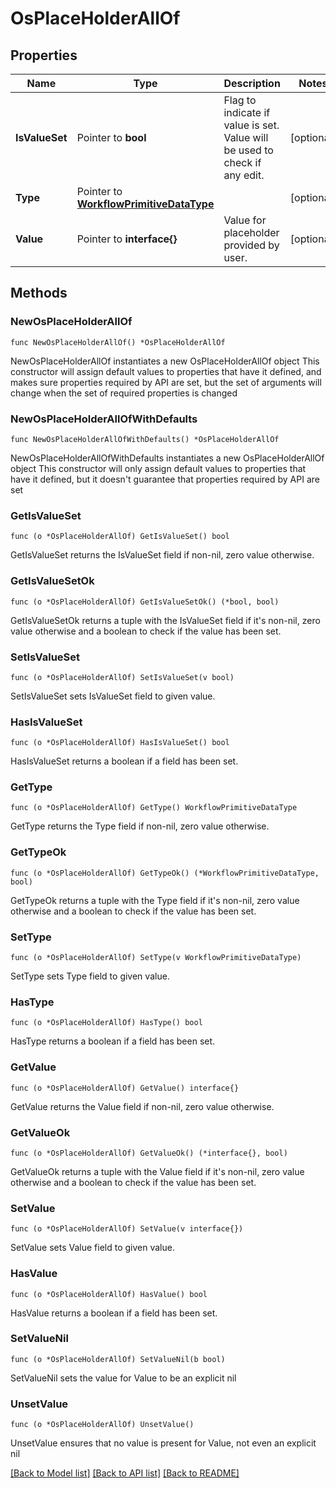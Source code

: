 # OsPlaceHolderAllOf

## Properties

Name | Type | Description | Notes
------------ | ------------- | ------------- | -------------
**IsValueSet** | Pointer to **bool** | Flag to indicate if value is set. Value will be used to check if any edit. | [optional] 
**Type** | Pointer to [**WorkflowPrimitiveDataType**](workflow.PrimitiveDataType.md) |  | [optional] 
**Value** | Pointer to **interface{}** | Value for placeholder provided by user. | [optional] 

## Methods

### NewOsPlaceHolderAllOf

`func NewOsPlaceHolderAllOf() *OsPlaceHolderAllOf`

NewOsPlaceHolderAllOf instantiates a new OsPlaceHolderAllOf object
This constructor will assign default values to properties that have it defined,
and makes sure properties required by API are set, but the set of arguments
will change when the set of required properties is changed

### NewOsPlaceHolderAllOfWithDefaults

`func NewOsPlaceHolderAllOfWithDefaults() *OsPlaceHolderAllOf`

NewOsPlaceHolderAllOfWithDefaults instantiates a new OsPlaceHolderAllOf object
This constructor will only assign default values to properties that have it defined,
but it doesn't guarantee that properties required by API are set

### GetIsValueSet

`func (o *OsPlaceHolderAllOf) GetIsValueSet() bool`

GetIsValueSet returns the IsValueSet field if non-nil, zero value otherwise.

### GetIsValueSetOk

`func (o *OsPlaceHolderAllOf) GetIsValueSetOk() (*bool, bool)`

GetIsValueSetOk returns a tuple with the IsValueSet field if it's non-nil, zero value otherwise
and a boolean to check if the value has been set.

### SetIsValueSet

`func (o *OsPlaceHolderAllOf) SetIsValueSet(v bool)`

SetIsValueSet sets IsValueSet field to given value.

### HasIsValueSet

`func (o *OsPlaceHolderAllOf) HasIsValueSet() bool`

HasIsValueSet returns a boolean if a field has been set.

### GetType

`func (o *OsPlaceHolderAllOf) GetType() WorkflowPrimitiveDataType`

GetType returns the Type field if non-nil, zero value otherwise.

### GetTypeOk

`func (o *OsPlaceHolderAllOf) GetTypeOk() (*WorkflowPrimitiveDataType, bool)`

GetTypeOk returns a tuple with the Type field if it's non-nil, zero value otherwise
and a boolean to check if the value has been set.

### SetType

`func (o *OsPlaceHolderAllOf) SetType(v WorkflowPrimitiveDataType)`

SetType sets Type field to given value.

### HasType

`func (o *OsPlaceHolderAllOf) HasType() bool`

HasType returns a boolean if a field has been set.

### GetValue

`func (o *OsPlaceHolderAllOf) GetValue() interface{}`

GetValue returns the Value field if non-nil, zero value otherwise.

### GetValueOk

`func (o *OsPlaceHolderAllOf) GetValueOk() (*interface{}, bool)`

GetValueOk returns a tuple with the Value field if it's non-nil, zero value otherwise
and a boolean to check if the value has been set.

### SetValue

`func (o *OsPlaceHolderAllOf) SetValue(v interface{})`

SetValue sets Value field to given value.

### HasValue

`func (o *OsPlaceHolderAllOf) HasValue() bool`

HasValue returns a boolean if a field has been set.

### SetValueNil

`func (o *OsPlaceHolderAllOf) SetValueNil(b bool)`

 SetValueNil sets the value for Value to be an explicit nil

### UnsetValue
`func (o *OsPlaceHolderAllOf) UnsetValue()`

UnsetValue ensures that no value is present for Value, not even an explicit nil

[[Back to Model list]](../README.md#documentation-for-models) [[Back to API list]](../README.md#documentation-for-api-endpoints) [[Back to README]](../README.md)


